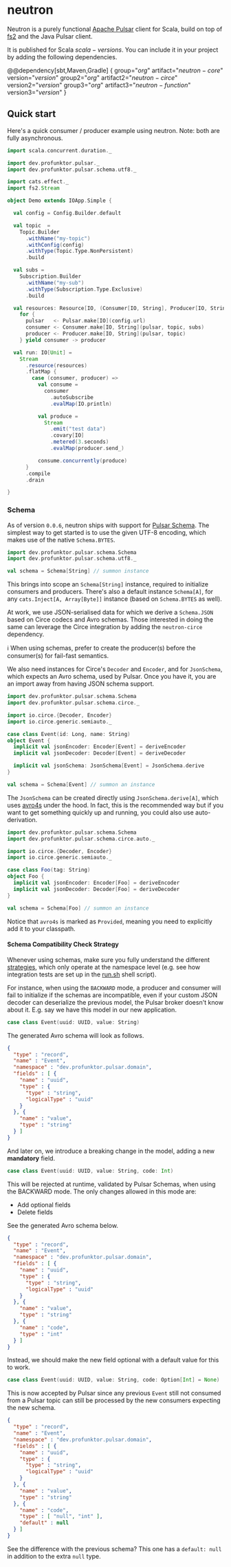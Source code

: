 # neutron

Neutron is a purely functional [Apache Pulsar](https://pulsar.apache.org/) client for Scala, build on top of [fs2](https://fs2.io) and the Java Pulsar client.

It is published for Scala $scala-versions$. You can include it in your project by adding the following dependencies.

@@dependency[sbt,Maven,Gradle] {
  group="$org$" artifact="$neutron-core$" version="$version$"
  group2="$org$" artifact2="$neutron-circe$" version2="$version$"
  group3="$org$" artifact3="$neutron-function$" version3="$version$"
}

## Quick start

Here's a quick consumer / producer example using neutron. Note: both are fully asynchronous.

```scala mdoc:compile-only
import scala.concurrent.duration._

import dev.profunktor.pulsar._
import dev.profunktor.pulsar.schema.utf8._

import cats.effect._
import fs2.Stream

object Demo extends IOApp.Simple {

  val config = Config.Builder.default

  val topic  =
    Topic.Builder
      .withName("my-topic")
      .withConfig(config)
      .withType(Topic.Type.NonPersistent)
      .build

  val subs =
    Subscription.Builder
      .withName("my-sub")
      .withType(Subscription.Type.Exclusive)
      .build

  val resources: Resource[IO, (Consumer[IO, String], Producer[IO, String])] =
    for {
      pulsar   <- Pulsar.make[IO](config.url)
      consumer <- Consumer.make[IO, String](pulsar, topic, subs)
      producer <- Producer.make[IO, String](pulsar, topic)
    } yield consumer -> producer

  val run: IO[Unit] =
    Stream
      .resource(resources)
      .flatMap {
        case (consumer, producer) =>
          val consume =
            consumer
              .autoSubscribe
              .evalMap(IO.println)

          val produce =
            Stream
              .emit("test data")
              .covary[IO]
              .metered(3.seconds)
              .evalMap(producer.send_)

          consume.concurrently(produce)
      }
      .compile
      .drain

}
```

### Schema

As of version `0.0.6`, neutron ships with support for [Pulsar Schema](https://pulsar.apache.org/docs/en/schema-get-started/). The simplest way to get started is to use the given UTF-8 encoding, which makes use of the native `Schema.BYTES`.

```scala mdoc:compile-only
import dev.profunktor.pulsar.schema.Schema
import dev.profunktor.pulsar.schema.utf8._

val schema = Schema[String] // summon instance
```

This brings into scope an `Schema[String]` instance, required to initialize consumers and producers. There's also a default instance `Schema[A]`, for any `cats.Inject[A, Array[Byte]]` instance (based on `Schema.BYTES` as well).

At work, we use JSON-serialised data for which we derive a `Schema.JSON` based on Circe codecs and Avro schemas. Those interested in doing the same can leverage the Circe integration by adding the `neutron-circe` dependency.

ℹ️ When using schemas, prefer to create the producer(s) before the consumer(s) for fail-fast semantics.

We also need instances for Circe's `Decoder` and `Encoder`, and for `JsonSchema`, which expects an Avro schema, used by Pulsar.
Once you have it, you are an import away from having JSON schema support.

```scala mdoc:compile-only
import dev.profunktor.pulsar.schema.Schema
import dev.profunktor.pulsar.schema.circe._

import io.circe.{Decoder, Encoder}
import io.circe.generic.semiauto._

case class Event(id: Long, name: String)
object Event {
  implicit val jsonEncoder: Encoder[Event] = deriveEncoder
  implicit val jsonDecoder: Decoder[Event] = deriveDecoder

  implicit val jsonSchema: JsonSchema[Event] = JsonSchema.derive
}

val schema = Schema[Event] // summon an instance
```

The `JsonSchema` can be created directly using `JsonSchema.derive[A]`, which uses [avro4s](https://github.com/sksamuel/avro4s) under the hood. In fact, this is the recommended way but if you want to get something quickly up and running, you could also use auto-derivation.

```scala mdoc:compile-only
import dev.profunktor.pulsar.schema.Schema
import dev.profunktor.pulsar.schema.circe.auto._

import io.circe.{Decoder, Encoder}
import io.circe.generic.semiauto._

case class Foo(tag: String)
object Foo {
  implicit val jsonEncoder: Encoder[Foo] = deriveEncoder
  implicit val jsonDecoder: Decoder[Foo] = deriveDecoder
}

val schema = Schema[Foo] // summon an instance
```

Notice that `avro4s` is marked as `Provided`, meaning you need to explicitly add it to your classpath.

#### Schema Compatibility Check Strategy

Whenever using schemas, make sure you fully understand the different [strategies](https://pulsar.apache.org/docs/en/schema-evolution-compatibility/#schema-compatibility-check-strategy), which only operate at the namespace level (e.g. see how integration tests are set up in the [run.sh](./run.sh) shell script).

For instance, when using the `BACKWARD` mode, a producer and consumer will fail to initialize if the schemas are incompatible, even if your custom JSON decoder can deserialize the previous model, the Pulsar broker doesn't know about it. E.g. say we have this model in our new application.

```scala
case class Event(uuid: UUID, value: String)
```

The generated Avro schema will look as follows.

```json
{
  "type" : "record",
  "name" : "Event",
  "namespace" : "dev.profunktor.pulsar.domain",
  "fields" : [ {
    "name" : "uuid",
    "type" : {
      "type" : "string",
      "logicalType" : "uuid"
    }
  }, {
    "name" : "value",
    "type" : "string"
  } ]
}
```

And later on, we introduce a breaking change in the model, adding a new **mandatory** field.

```scala
case class Event(uuid: UUID, value: String, code: Int)
```

This will be rejected at runtime, validated by Pulsar Schemas, when using the BACKWARD mode. The only changes allowed in this mode are:

- Add optional fields
- Delete fields

See the generated Avro schema below.

```json
{
  "type" : "record",
  "name" : "Event",
  "namespace" : "dev.profunktor.pulsar.domain",
  "fields" : [ {
    "name" : "uuid",
    "type" : {
      "type" : "string",
      "logicalType" : "uuid"
    }
  }, {
    "name" : "value",
    "type" : "string"
  }, {
    "name" : "code",
    "type" : "int"
  } ]
}
```

Instead, we should make the new field optional with a default value for this to work.

```scala
case class Event(uuid: UUID, value: String, code: Option[Int] = None)
```

This is now accepted by Pulsar since any previous `Event` still not consumed from a Pulsar topic can still be processed by the new consumers expecting the new schema.

```json
{
  "type" : "record",
  "name" : "Event",
  "namespace" : "dev.profunktor.pulsar.domain",
  "fields" : [ {
    "name" : "uuid",
    "type" : {
      "type" : "string",
      "logicalType" : "uuid"
    }
  }, {
    "name" : "value",
    "type" : "string"
  }, {
    "name" : "code",
    "type" : [ "null", "int" ],
    "default" : null
  } ]
}
```

See the difference with the previous schema? This one has a `default: null` in addition to the extra `null` type.
